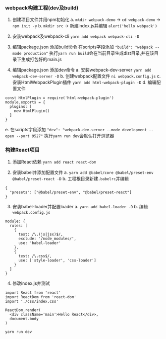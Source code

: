 ### webpack构建工程(dev及build)

1. 创建项目文件并用npm初始化
  a. `mkdir webpack-demo` -> `cd webpack-demo` -> `npm init -y`
  b. `mkdir src` -> 新建index.js并编辑 `alert('hello webpack')`

2. 安装webpack及webpack-cli
`yarn add webpack webpack-cli -D`

3. 编辑package.json 添加build命令
在scripts字段添加 `"build": "webpack --mode production"`
执行`yarn run build`会在当前目录生成dist目录,并在该目录下生成打包好的main.js

4. 编辑package.json 添加dev命令
  a. 安装webpack-dev-server `yarn add webpack-dev-server -D`
  b. 创建webpack配置文件 `ni webpack.config.js`
  c. 安装HtmlWebpackPlugin插件 `yarn add html-webpack-plugin -D`
  d. 编辑配置文件
  ```
  const HtmlPlugin = require('html-webpack-plugin')
  module.exports = {
    plugins: [
      new HtmlPlugin()
    ]
  }
  ```
  e. 在scripts字段添加  `"dev": "webpack-dev-server --mode development --open --port 9527"`
执行`yarn run dev`会默认打开浏览器

### 构建React项目

1. 添加React依赖
`yarn add react react-dom`

2. 安装babel并添加配置文件
 a. `yarn add @babel/core @babel/preset-env @babel/preset-react -D`
 b. 工程根目录新建`.babelrc`并编辑
 ```
 {
   "presets": ["@babel/preset-env", "@babel/preset-react"]
 }
 ```

3. 安装babel-loader并配置loader
 a. `yarn add babel-loader -D`
 b. 编辑`webpack.config.js`
 ```
 module: {
   rules: [
     {
       test: /\.(js|jsx)$/,
       exclude: '/node_modules/',
       use: 'babel-loader'
     },
     {
       test: /\.css$/,
       use: ['style-loader', 'css-loader']
     }
   ]
 }
 ```

4. 修改index.js并测试
```
import React from 'react'
import ReactDom from 'react-dom'
import './css/index.css'

ReactDom.render(
  <div className='main'>Hello React</div>,
  document.body
)
```
`yarn run dev`

